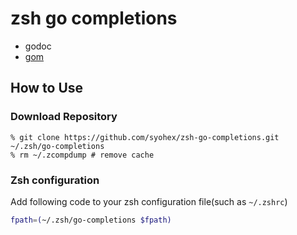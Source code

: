 # zsh go completions
* godoc
* [gom](https://github.com/mattn/gom)

## How to Use

### Download Repository

```
% git clone https://github.com/syohex/zsh-go-completions.git ~/.zsh/go-completions
% rm ~/.zcompdump # remove cache
```

### Zsh configuration

Add following code to your zsh configuration file(such as `~/.zshrc`)

```sh
fpath=(~/.zsh/go-completions $fpath)
```
